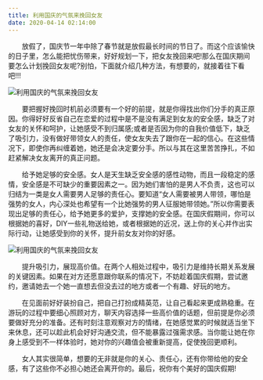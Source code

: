 ```yaml
---
title: 利用国庆的气氛来挽回女友
date: 2020-04-14 02:14:00
---
```




　　放假了，国庆节一年中除了春节就是放假最长时间的节日了。而这个应该愉快的日子里，怎么能把忧伤带来，好好规划一下，把女友挽回来吧!那么在国庆期间要怎么计划挽回女友呢?别怕，下面就介绍几种方法，有想要的，就接着往下看吧!!!

![利用国庆的气氛来挽回女友](/img/0ddbe437346599aba152677e97d93b96.jpg)

　　要把握好挽回时机前必须要有一个好的前提，就是你得找出你们分手的真正原因。你得好好反省自己在恋爱的过程中是不是没有满足到女友的安全感，缺乏了对女友的关怀和呵护，让她感受不到归属感;或者是否因为你的自我价值低下，缺乏了吸引力，没有做好带领女人的责任，使女友失去了跟你在一起的信心。在这些情况下，即使你再纠缠着她，她还是会决定要分手。所以与其在这里苦苦挣扎，不如赶紧解决女友离开的真正问题。

　　给予她足够的安全感。女人是天生缺乏安全感的感性动物，而且一段稳定的感情，安全感是不可缺少的重要因素之一。因为她们害怕的是男人不负责，这也可以归结为一类是女人需要男人足够的责任心。要知道“女人需要被男人带领，哪怕是强势的女人，内心深处也希望有一个比她强势的男人征服她带领她。”所以你需要表现出足够的责任心，给予她更多的爱护，支撑她的安全感。在国庆假期间，你可以根据她的喜好，DIY一些礼物送给她，或者根据她的近况，送上你的关心并作出实际行动，让她感受到你的关怀，提升前女友对你的好感。

![利用国庆的气氛来挽回女友](/img/944d21ee01049cef62d4ebc977f694bb.jpg)

　　提升吸引力，展现高价值。在两个人相处过程中，吸引力是维持长期关系发展的关键因素。如果在对方还愿意跟你联系的情况下，不妨趁着国庆假期，尝试邀约，邀请她去一个她一直想去但没去过的地方或者一个有趣、好玩的地方。

　　在见面前好好装扮自己，把自己打扮成精英范，让自己看起来更成熟稳重。在游玩的过程中要细心照顾对方，聊天内容选择一些高价值的话题，但前提是你必须要做好充分的准备。还有时刻注意观察对方的情绪，在她感觉累的时候就适当坐下来休息，还可以趁此机会好好沟通交流，但不能暴露过强需求感。当你能让她在你身上感受到不一样体验时，她对你的兴趣值会被重新提高，促使挽回更顺利。

　　女人其实很简单，想要的无非就是你的关心、责任心，还有你带给他的安全感，有了这些你不必担心她还会离开你的。最后，祝你有个美好的国庆假期!